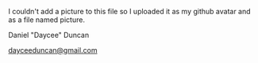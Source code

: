 I couldn't add a picture to this file so I uploaded it as my github avatar and as a file named picture.

Daniel "Daycee" Duncan

dayceeduncan@gmail.com

